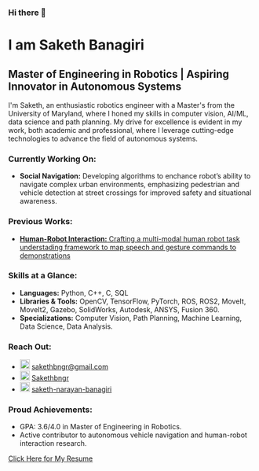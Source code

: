 ### Hi there 👋

# I am Saketh Banagiri

## Master of Engineering in Robotics | Aspiring Innovator in Autonomous Systems

I'm Saketh, an enthusiastic robotics engineer with a Master's from the University of Maryland, where I honed my skills in computer vision, AI/ML, data science and path planning. My drive for excellence is evident in my work, both academic and professional, where I leverage cutting-edge technologies to advance the field of autonomous systems.

### Currently Working On:
- **Social Navigation:** Developing algorithms to enchance robot’s ability to navigate complex urban environments, emphasizing pedestrian and vehicle detection at street crossings for
improved safety and situational awareness.


### Previous Works:
- [**Human-Robot Interaction:** Crafting a multi-modal human robot task understading framework to map speech and gesture commands to demonstrations](https://www.snehesh.com/natsgd/)

### Skills at a Glance:
- **Languages:** Python, C++, C, SQL
- **Libraries & Tools:** OpenCV, TensorFlow, PyTorch, ROS, ROS2, MoveIt, MoveIt2, Gazebo, SolidWorks, Autodesk, ANSYS, Fusion 360.
- **Specializations:** Computer Vision, Path Planning, Machine Learning, Data Science, Data Analysis.

<!-- -### Research & Projects:
- **Social Navigation Framework:** Utilizing YOLOv8 for dynamic object detection in urban environments.
- **Disaster Tweet Analysis:** Implementing RoBERTa to classify tweets for disaster response.
- **Industrial Automation:** Streamlining robotic systems for enhanced efficiency.
-->
### Reach Out:
- <a href="mailto:sakethbngr@gmail.com"><img src="https://img.icons8.com/ios-filled/50/000000/secured-letter.png" width="20" height="20" alt="Email"/></a> sakethbngr@gmail.com
- <a href="https://github.com/Sakethbngr"><img src="https://img.icons8.com/material-outlined/24/000000/github.png" width="20" height="20" alt="GitHub"/></a> [Sakethbngr](https://github.com/Sakethbngr)
- <a href="https://www.linkedin.com/in/saketh-narayan-banagiri"><img src="https://img.icons8.com/ios-filled/50/000000/linkedin.png" width="20" height="20" alt="LinkedIn"/></a> [saketh-narayan-banagiri](https://www.linkedin.com/in/saketh-narayan-banagiri)



<!-- ### Languages and Tools:
<img src="https://cdn.worldvectorlogo.com/logos/arduino-1.svg" width="38" height="38" alt="Arduino"/>
<img src="https://www.vectorlogo.zone/logos/gnu_bash/gnu_bash-icon.svg" width="38" height="38" alt="Bash"/>
<img src="https://raw.githubusercontent.com/devicons/devicon/master/icons/c/c-original.svg" width="38" height="38" alt="C"/>
<img src="https://raw.githubusercontent.com/devicons/devicon/master/icons/cplusplus/cplusplus-original.svg" width="38" height="38" alt="C++"/>
<img src="https://www.vectorlogo.zone/logos/git-scm/git-scm-icon.svg" width="38" height="38" alt="Git"/>
<img src="https://raw.githubusercontent.com/devicons/devicon/master/icons/linux/linux-original.svg" width="38" height="38" alt="Linux"/>
<img src="https://www.vectorlogo.zone/logos/opencv/opencv-icon.svg" width="38" height="38" alt="OpenCV"/>
<img src="https://raw.githubusercontent.com/devicons/devicon/2ae2a900d2f041da66e950e4d48052658d850630/icons/pandas/pandas-original.svg" width="38" height="38" alt="Pandas"/>
<img src="https://raw.githubusercontent.com/devicons/devicon/master/icons/python/python-original.svg" width="38" height="38" alt="Python"/>
<img src="https://www.vectorlogo.zone/logos/pytorch/pytorch-icon.svg" width="38" height="38" alt="PyTorch"/>
<img src="https://upload.wikimedia.org/wikipedia/commons/0/05/Scikit_learn_logo_small.svg" width="38" height="38" alt="Scikit-Learn"/>
<img src="https://www.vectorlogo.zone/logos/tensorflow/tensorflow-icon.svg" width="38" height="38" alt="TensorFlow"/>
<img src="https://icons8.com/icons/set/sql" width="38" height="38" alt="SQL"/>
<img src="https://techicons.dev/icons/ros" width="38" height="38" alt="ROS"/>
<img src="https://techicons.dev/icons/gazebo" width="38" height="38" alt="Gazebo"/> -->
<!-- Add more icons as needed -->




### Proud Achievements:
- GPA: 3.6/4.0 in Master of Engineering in Robotics.
- Active contributor to autonomous vehicle navigation and human-robot interaction research.

[Click Here for My Resume](https://drive.google.com/file/d/1o2MYfVo5NyKNTswWBF2MliddS1Menhk3/view?usp=drive_link)

